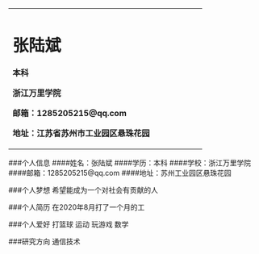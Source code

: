 <table border="0">
  <tr>
    <td width="75%">
      <h1>张陆斌</h1>
      <p><b>本科</b></p>
      <p><b>浙江万里学院</b></p>
      <p><b>邮箱：1285205215@qq.com</b></p>
      <p><b>地址：江苏省苏州市工业园区悬珠花园
    </td>

    
  </tr>
</table>
###个人信息
####姓名：张陆斌
####学历：本科
####学校：浙江万里学院
####邮箱：1285205215@qq.com
####地址：苏州工业园区悬珠花园

###个人梦想
希望能成为一个对社会有贡献的人

###个人简历
在2020年8月打了一个月的工

###个人爱好
打篮球
运动
玩游戏
数学

###研究方向
通信技术
